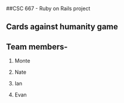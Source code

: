 ##CSC 667 - Ruby on Rails project

## Cards against humanity game

## Team members-
1. Monte 

2. Nate

3. Ian

4. Evan
